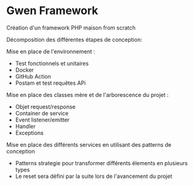 # Gwen Framework
Création d'un framework PHP maison from scratch

Décomposition des différentes étapes de conception:

Mise en place de l'environnement : 

- Test  fonctionnels et unitaires
- Docker
- GitHub Action
- Postam et test requêtes APi

Mise en place des classes mère et de l'arborescence du projet : 

- Objet request/response
- Container de service
- Event listener/emitter
- Handler
- Exceptions

Mise en place des différents services en utilisant des patterns de conception

- Patterns strategie pour transformer différents élements en plusieurs types
- Le reset sera défini par la suite lors de l'avancement du projet  


